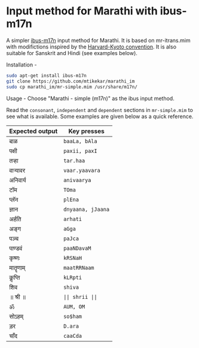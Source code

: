 # Input method for Marathi with ibus-m17n

A simpler [ibus-m17n](https://launchpad.net/ubuntu/+source/ibus-m17n) input method for Marathi. It is based on mr-itrans.mim with modifictions inspired by the [Harvard-Kyoto convention](http://en.wikipedia.org/wiki/Harvard-Kyoto). It is also suitable for Sanskrit and Hindi (see examples below).

Installation -
  ```bash
  sudo apt-get install ibus-m17n
  git clone https://github.com/mtikekar/marathi_im
  sudo cp marathi_im/mr-simple.mim /usr/share/m17n/
  ```

Usage - Choose "Marathi - simple (m17n)" as the ibus input method. 

Read the `consonant`, `independent` and `dependent` sections in `mr-simple.mim` to see what is available. Some examples are given below as a quick reference.

Expected output | Key presses
----------------|-------------
बाळ                        | `baaLa, bAla`
पक्षी                        | `paxii, paxI`
तऱ्हा                        | `tar.haa`
वाऱ्यावर                     | `vaar.yaavara`
अनिवार्य                    | `anivaarya`
टॉम                         | `TOma`
प्लॅन                        | `plEna`
ज्ञान                         | `dnyaana, jJaana`
अर्हति                       | `arhati`
अङ्ग                         | `aGga`
पञ्च                         | `paJca`
पाण्डवं                      | `paaNDavaM`
कृष्णः                        | `kRSNaH`
मातॄणाम्                    | `maatRRNaam`
कॢप्ति                        | `kLRpti`
शिव                        | `shiva`
॥ श्री ॥                    | `\|\| shrii \|\|`
ॐ                          | `AUM, OM`
सोऽहम्                     | `so$ham`
ड़र                          | `D.ara`
चाँद                        | `caaCda`
